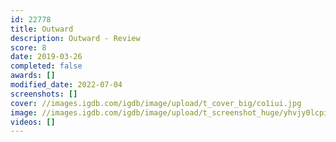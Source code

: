 ```yaml
---
id: 22778
title: Outward
description: Outward - Review
score: 8
date: 2019-03-26
completed: false
awards: []
modified_date: 2022-07-04
screenshots: []
cover: //images.igdb.com/igdb/image/upload/t_cover_big/co1iui.jpg
image: //images.igdb.com/igdb/image/upload/t_screenshot_huge/yhvjy0lcpi9351eu70qb.jpg
videos: []
---
```

